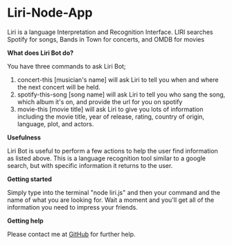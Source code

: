 # Liri-Node-App

Liri is a language Interpretation and Recognition Interface. LIRI searches Spotify for songs, Bands in Town for concerts, and OMDB for movies

**What does Liri Bot do?**

You have three commands to ask Liri Bot;

1. concert-this [musician's name] will ask Liri to tell you when and where the next concert will be held.
1. spotify-this-song [song name] will ask Liri to tell you who sang the song, which album it's on, and provide the url for you on spotify
1. movie-this [movie title] will ask Liri to give you lots of information including the movie title, year of release, rating, country of origin, language, plot, and actors.

**Usefulness**

Liri Bot is useful to perform a few actions to help the user find information as listed above. This is a language recognition tool similar to a google search, but with specific information it returns to the user.

**Getting started**

Simply type into the terminal "node liri.js" and then your command and the name of what you are looking for. Wait a moment and you'll get all of the information you need to impress your friends.

**Getting help**

Please contact me at [GitHub](https://github.com/stappbot) for further help.
